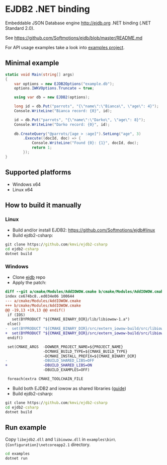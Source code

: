 # EJDB2 .NET binding

Embeddable JSON Database engine http://ejdb.org .NET binding (.NET Standard 2.0).

See https://github.com/Softmotions/ejdb/blob/master/README.md

For API usage examples take a look into [examples project](https://github.com/kmvi/ejdb2-csharp/blob/master/examples/Program.cs).

## Minimal example

``` csharp
static void Main(string[] args)
{
    var options = new EJDB2Options("example.db");
    options.IWKVOptions.Truncate = true;

    using var db = new EJDB2(options);

    long id = db.Put("parrots", "{\"name\":\"Bianca\", \"age\": 4}");
    Console.WriteLine("Bianca record: {0}", id);

    id = db.Put("parrots", "{\"name\":\"Darko\", \"age\": 8}");
    Console.WriteLine("Darko record: {0}", id);
    
    db.CreateQuery("@parrots/[age > :age]").SetLong("age", 3)
        .Execute((docId, doc) => {
            Console.WriteLine("Found {0}: {1}", docId, doc);
            return 1;
        });
}
```

## Supported platforms

* Windows x64
* Linux x64

## How to build it manually

### Linux

- Build and/or install EJDB2: https://github.com/Softmotions/ejdb#linux
- Build ejdb2-csharp:

``` cmd
git clone https://github.com/kmvi/ejdb2-csharp
cd ejdb2-csharp
dotnet build
```

### Windows

- Clone [ejdb](https://github.com/Softmotions/ejdb) repo
- Apply the patch:

``` diff
diff --git a/cmake/Modules/AddIOWOW.cmake b/cmake/Modules/AddIOWOW.cmake
index ce674bc8..ed034e06 100644
--- a/cmake/Modules/AddIOWOW.cmake
+++ b/cmake/Modules/AddIOWOW.cmake
@@ -19,13 +19,13 @@ endif()
 if (IOS)
   set(BYPRODUCT "${CMAKE_BINARY_DIR}/lib/libiowow-1.a")
 else()
-  set(BYPRODUCT "${CMAKE_BINARY_DIR}/src/extern_iowow-build/src/libiowow-1.a")
+  set(BYPRODUCT "${CMAKE_BINARY_DIR}/src/extern_iowow-build/src/libiowow.dll.a")
 endif()

 set(CMAKE_ARGS  -DOWNER_PROJECT_NAME=${PROJECT_NAME}
                 -DCMAKE_BUILD_TYPE=${CMAKE_BUILD_TYPE}
                 -DCMAKE_INSTALL_PREFIX=${CMAKE_BINARY_DIR}
-                -DBUILD_SHARED_LIBS=OFF
+                -DBUILD_SHARED_LIBS=ON
                 -DBUILD_EXAMPLES=OFF)

 foreach(extra CMAKE_TOOLCHAIN_FILE
```

- Build both EJDB2 and iowow as shared libraries ([guide](https://github.com/Softmotions/ejdb/blob/master/WINDOWS.md))
- Build ejdb2-csharp:

``` cmd
git clone https://github.com/kmvi/ejdb2-csharp
cd ejdb2-csharp
dotnet build
```

## Run example

Copy `libejdb2.dll` and `libiowow.dll` in `examples\bin\{Configuration}\netcoreapp2.1` directory.

``` cmd
cd examples
dotnet run
```
